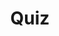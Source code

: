 ---
title: "Quiz"
passing_percentage: 70
layout: "test"
type: "test"
questions:
  - id: "q1"
    text: "What are the two main types of fault injection supported by Istio?"
    type: "single-answer"
    marks: 2
    options:
      - id: "a"
        text: "HTTP delay and HTTP abort"
        is_correct: true
      - id: "b"
        text: "Network partition and service unavailable"
      - id: "c"
        text: "Connection timeout and DNS failure"
      - id: "d"
        text: "CPU throttling and memory exhaustion"
  - id: "q2"
    text: "Which VirtualService configuration fields are used for fault injection? (Select all that apply)"
    type: "multiple-answers"
    marks: 2
    options:
      - id: "a"
        text: "fault.delay for HTTP delays"
        is_correct: true
      - id: "b"
        text: "fault.abort for HTTP aborts"
        is_correct: true
      - id: "c"
        text: "match conditions for specific users or headers"
        is_correct: true
  - id: "q3"
    text: "What type of failure is simulated when the reviews service is delayed by fault injection?" 
    type: "short_answer" 
    marks: 2
    correct_answer: "Timeout" 
---